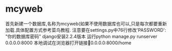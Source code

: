 # mcyweb
首先新建一个数据库,名称为mcyweb(如果不使用数据库也可以,只是每次都要重新加载.具体配置方式参考菜鸟教程.
注意要在settings.py中76行修改'PASSWORD': "你的数据库密码"
django安装2.2.4版本
运行python manage.py runserver 0.0.0.0:8000
本地调试在浏览器打开链接🔗0.0.0.0:8000/home
